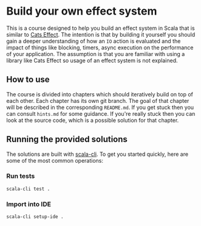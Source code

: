 # Build your own effect system

This is a course designed to help you build an effect system in Scala that is similar to [Cats Effect](https://typelevel.org/cats-effect/). The intention is that by building it yourself you should gain a deeper understanding of how an `IO` action is evaluated and the impact of things like blocking, timers, async execution on the performance of your application. The assumption is that you are familiar with using a library like Cats Effect so usage of an effect system is not explained.

## How to use

The course is divided into chapters which should iteratively build on top of each other. Each chapter has its own git branch. The goal of that chapter will be described in the corresponding `README.md`. If you get stuck then you can consult `hints.md` for some guidance. If you're really stuck then you can look at the source code, which is a possible solution for that chapter.

## Running the provided solutions

The solutions are built with [scala-cli](https://scala-cli.virtuslab.org). To
get you started quickly, here are some of the most common operations:

### Run tests

`scala-cli test .`

### Import into IDE

`scala-cli setup-ide .`
